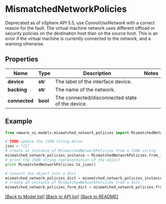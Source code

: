 # MismatchedNetworkPolicies

Deprecated as of vSphere API 5.5, use *CannotUseNetwork* with a correct reason for the fault.  The virtual machine network uses different offload or security policies on the destination host than on the source host.  This is an error if the virtual machine is currently connected to the network, and a warning otherwise. 

## Properties
Name | Type | Description | Notes
------------ | ------------- | ------------- | -------------
**device** | **str** | The label of the interface device.  | 
**backing** | **str** | The name of the network.  | 
**connected** | **bool** | The connected/disconnected state of the device.  | 

## Example

```python
from vmware_vi.models.mismatched_network_policies import MismatchedNetworkPolicies

# TODO update the JSON string below
json = "{}"
# create an instance of MismatchedNetworkPolicies from a JSON string
mismatched_network_policies_instance = MismatchedNetworkPolicies.from_json(json)
# print the JSON string representation of the object
print MismatchedNetworkPolicies.to_json()

# convert the object into a dict
mismatched_network_policies_dict = mismatched_network_policies_instance.to_dict()
# create an instance of MismatchedNetworkPolicies from a dict
mismatched_network_policies_form_dict = mismatched_network_policies.from_dict(mismatched_network_policies_dict)
```
[[Back to Model list]](../README.md#documentation-for-models) [[Back to API list]](../README.md#documentation-for-api-endpoints) [[Back to README]](../README.md)


